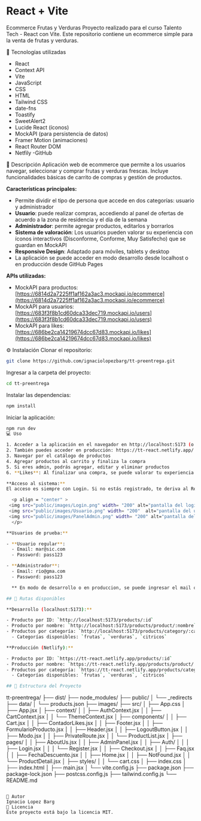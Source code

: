 # React + Vite

Ecommerce Frutas y Verduras
Proyecto realizado para el curso Talento Tech - React con Vite.
Este repositorio contiene un ecommerce simple para la venta de frutas y verduras.

🚀 Tecnologías utilizadas

- React
- Context API
- Vite
- JavaScript
- CSS
- HTML
- Tailwind CSS
- date-fns
- Toastify
- SweetAlert2
- Lucide React (íconos)
- MockAPI (para persistencia de datos)
- Framer Motion (animaciones)
- React Router DOM
- Netfily
  -GitHub

🛒 Descripción
Aplicación web de ecommerce que permite a los usuarios navegar, seleccionar y comprar frutas y verduras frescas. Incluye funcionalidades básicas de carrito de compras y gestión de productos.

 **Características principales:**

- Permite dividir el tipo de persona que accede en dos categorías: usuario y administrador
- **Usuario**: puede realizar compras, accediendo al panel de ofertas de acuerdo a la zona de residencia y el día de la semana
- **Administrador**: permite agregar productos, editarlos y borrarlos
- **Sistema de valoración**: Los usuarios pueden valorar su experiencia con íconos interactivos (Disconforme, Conforme, Muy Satisfecho) que se guardan en MockAPI
- **Responsive Design**: Adaptado para móviles, tablets y desktop
- La aplicación se puede acceder en modo desarrollo desde localhost o en producción desde GitHub Pages

**APIs utilizadas:**

- MockAPI para productos: [https://6814d2a7225ff1af162a3ac3.mockapi.io/ecommerce](https://6814d2a7225ff1af162a3ac3.mockapi.io/ecommerce)
- MockAPI para usuarios: [https://683f3f8b1cd60dca33dec719.mockapi.io/users](https://683f3f8b1cd60dca33dec719.mockapi.io/users)
- MockAPI para likes: [https://686be2ca14219674dcc67d83.mockapi.io/likes](https://686be2ca14219674dcc67d83.mockapi.io/likes)

⚙️ Instalación
Clonar el repositorio:
```bash
git clone https://github.com/ignaciolopezbarg/tt-preentrega.git
```
Ingresar a la carpeta del proyecto:
```bash
cd tt-preentrega
```
Instalar las dependencias:
```bash
npm install
```
Iniciar la aplicación:
```bash
npm run dev
💻 Uso

1. Acceder a la aplicación en el navegador en http://localhost:5173 (o el puerto que indique Vite)
2. También puedes acceder en producción: https://tt-react.netlify.app/
3. Navegar por el catálogo de productos
4. Agregar productos al carrito y finaliza la compra
5. Si eres admin, podrás agregar, editar y eliminar productos
6. **Likes**: Al finalizar una compra, se puede valorar tu experiencia con los íconos de satisfacción

**Acceso al sistema:**
El acceso es siempre con Login. Si no estás registrado, te deriva al Registro, quedando todo almacenado en MockAPI.

  <p align = "center" >
 <img src="public/images/Login.png" width= "200" alt="pantalla del login">
 <img src="public/images/Usuario.png" width= "200"  alt="pantalla del usuario">
 <img src="public/images/PanelAdmin.png" width= "200" alt="pantalla del admin">
  </p>

**Usuarios de prueba:**

- **Usuario regular**:
  - Email: mar@sic.com
  - Password: pass123

- **Administrador**:
  - Email: rio@gma.com
  - Password: pass123

  ** En modo de desarrollo o en produccion, se puede ingresar el mail que se desee, el password, se deriva al registro, se elige la categoria de usuario, y luego se accede a los distintos paneles. El registro queda almacenado en mockapi/ users.**

## 🔗 Rutas disponibles

**Desarrollo (localhost:5173):**

- Producto por ID: `http://localhost:5173/products/:id`
- Producto por nombre: `http://localhost:5173/products/product/:nombre`
- Productos por categoría: `http://localhost:5173/products/category/:categoria`
  - Categorías disponibles: `frutas`, `verduras`, `citricos`

**Producción (Netlify):**

- Producto por ID: `https://tt-react.netlify.app/products/:id`
- Producto por nombre: `https://tt-react.netlify.app/products/product/:nombre`
- Productos por categoría: `https://tt-react.netlify.app/products/category/:categoria`
  - Categorías disponibles: `frutas`, `verduras`, `citricos`

## 📁 Estructura del Proyecto

```
tt-preentrega/
├── dist/
├── node_modules/
├── public/
│   └── _redirects
├── data/
│   └── products.json
├── images/
├── src/
│   ├── App.css
│   ├── App.jsx
│   ├── context/
│   │   ├── AuthContext.jsx
│   │   ├── CartContext.jsx
│   │   └── ThemeContext.jsx
│   ├── components/
│   │   ├── Cart.jsx
│   │   ├── ContadorLikes.jsx
│   │   ├── Footer.jsx
│   │   ├── FormularioProducto.jsx
│   │   ├── Header.jsx
│   │   ├── LogoutButton.jsx
│   │   ├── Modo.jsx
│   │   ├── PrivateRoute.jsx
│   │   └── ProductList.jsx
│   ├── pages/
│   │   ├── AboutUs.jsx
│   │   ├── AdminPanel.jsx
│   │   ├── Auth/
│   │   │   ├── Login.jsx
│   │   │   └── Register.jsx
│   │   ├── Checkout.jsx
│   │   ├── Faq.jsx
│   │   ├── FechaDescuento.jsx
│   │   ├── Home.jsx
│   │   ├── NotFound.jsx
│   │   └── ProductDetail.jsx
│   ├── styles/
│   │   └── cart.css
│   ├── index.css
│   ├── index.html
│   ├── main.jsx
│   └── vite.config.js
├── package.json
├── package-lock.json
├── postcss.config.js
├── tailwind.config.js
└── README.md
```

👤 Autor
Ignacio Lopez Barg
📝 Licencia
Este proyecto está bajo la licencia MIT.
